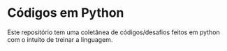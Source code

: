 
# Códigos em Python

Este repositório tem uma coletânea de códigos/desafios feitos em python com o intuito de treinar a linguagem.
